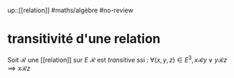 up::[[relation]]
#maths/algèbre #no-review 
# transitivité d'une relation
Soit $\mathscr R$ une [[relation]] sur $E$
$\mathscr R$ est _transitive_ ssi :
$\forall (x,y,z)\in E^3, x\mathscr Ry \vee y\mathscr Rz \implies x\mathscr Rz$

